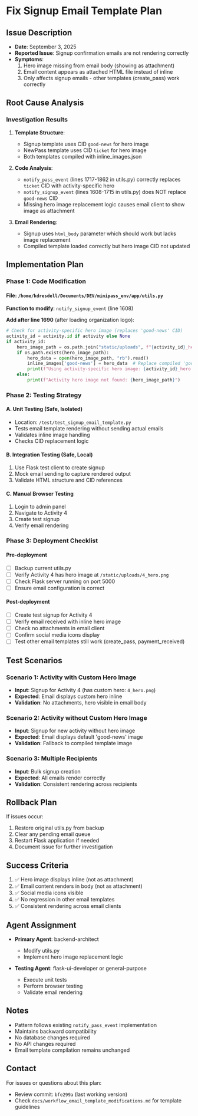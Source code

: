 # Fix Signup Email Template Plan

## Issue Description
- **Date**: September 3, 2025
- **Reported Issue**: Signup confirmation emails are not rendering correctly
- **Symptoms**:
  1. Hero image missing from email body (showing as attachment)
  2. Email content appears as attached HTML file instead of inline
  3. Only affects signup emails - other templates (create_pass) work correctly

## Root Cause Analysis

### Investigation Results
1. **Template Structure**:
   - Signup template uses CID `good-news` for hero image
   - NewPass template uses CID `ticket` for hero image
   - Both templates compiled with inline_images.json

2. **Code Analysis**:
   - `notify_pass_event` (lines 1717-1862 in utils.py) correctly replaces `ticket` CID with activity-specific hero
   - `notify_signup_event` (lines 1608-1715 in utils.py) does NOT replace `good-news` CID
   - Missing hero image replacement logic causes email client to show image as attachment

3. **Email Rendering**:
   - Signup uses `html_body` parameter which should work but lacks image replacement
   - Compiled template loaded correctly but hero image CID not updated

## Implementation Plan

### Phase 1: Code Modification

#### File: `/home/kdresdell/Documents/DEV/minipass_env/app/utils.py`

**Function to modify**: `notify_signup_event` (line 1608)

**Add after line 1690** (after loading organization logo):
```python
# Check for activity-specific hero image (replaces 'good-news' CID)
activity_id = activity.id if activity else None
if activity_id:
    hero_image_path = os.path.join("static/uploads", f"{activity_id}_hero.png")
    if os.path.exists(hero_image_path):
        hero_data = open(hero_image_path, "rb").read()
        inline_images['good-news'] = hero_data  # Replace compiled 'good-news' image
        print(f"Using activity-specific hero image: {activity_id}_hero.png")
    else:
        print(f"Activity hero image not found: {hero_image_path}")
```

### Phase 2: Testing Strategy

#### A. Unit Testing (Safe, Isolated)
- Location: `/test/test_signup_email_template.py`
- Tests email template rendering without sending actual emails
- Validates inline image handling
- Checks CID replacement logic

#### B. Integration Testing (Safe, Local)
1. Use Flask test client to create signup
2. Mock email sending to capture rendered output
3. Validate HTML structure and CID references

#### C. Manual Browser Testing
1. Login to admin panel
2. Navigate to Activity 4
3. Create test signup
4. Verify email rendering

### Phase 3: Deployment Checklist

#### Pre-deployment
- [ ] Backup current utils.py
- [ ] Verify Activity 4 has hero image at `/static/uploads/4_hero.png`
- [ ] Check Flask server running on port 5000
- [ ] Ensure email configuration is correct

#### Post-deployment
- [ ] Create test signup for Activity 4
- [ ] Verify email received with inline hero image
- [ ] Check no attachments in email client
- [ ] Confirm social media icons display
- [ ] Test other email templates still work (create_pass, payment_received)

## Test Scenarios

### Scenario 1: Activity with Custom Hero Image
- **Input**: Signup for Activity 4 (has custom hero: `4_hero.png`)
- **Expected**: Email displays custom hero inline
- **Validation**: No attachments, hero visible in email body

### Scenario 2: Activity without Custom Hero Image
- **Input**: Signup for new activity without hero image
- **Expected**: Email displays default 'good-news' image
- **Validation**: Fallback to compiled template image

### Scenario 3: Multiple Recipients
- **Input**: Bulk signup creation
- **Expected**: All emails render correctly
- **Validation**: Consistent rendering across recipients

## Rollback Plan

If issues occur:
1. Restore original utils.py from backup
2. Clear any pending email queue
3. Restart Flask application if needed
4. Document issue for further investigation

## Success Criteria

1. ✅ Hero image displays inline (not as attachment)
2. ✅ Email content renders in body (not as attachment)
3. ✅ Social media icons visible
4. ✅ No regression in other email templates
5. ✅ Consistent rendering across email clients

## Agent Assignment

- **Primary Agent**: backend-architect
  - Modify utils.py
  - Implement hero image replacement logic
  
- **Testing Agent**: flask-ui-developer or general-purpose
  - Execute unit tests
  - Perform browser testing
  - Validate email rendering

## Notes

- Pattern follows existing `notify_pass_event` implementation
- Maintains backward compatibility
- No database changes required
- No API changes required
- Email template compilation remains unchanged

## Contact

For issues or questions about this plan:
- Review commit: `bfe299a` (last working version)
- Check `docs/workflow_email_template_modifications.md` for template guidelines